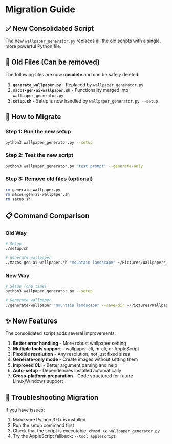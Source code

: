 # Migration Guide

## ✅ New Consolidated Script

The new `wallpaper_generator.py` replaces all the old scripts with a single, more powerful Python file.

## 📁 Old Files (Can be removed)

The following files are now **obsolete** and can be safely deleted:

1. **`generate_wallpaper.py`** - Replaced by `wallpaper_generator.py`
2. **`macos-gen-ai-wallpaper.sh`** - Functionality merged into `wallpaper_generator.py`
3. **`setup.sh`** - Setup is now handled by `wallpaper_generator.py --setup`

## 🔄 How to Migrate

### Step 1: Run the new setup
```bash
python3 wallpaper_generator.py --setup
```

### Step 2: Test the new script
```bash
python3 wallpaper_generator.py "test prompt" --generate-only
```

### Step 3: Remove old files (optional)
```bash
rm generate_wallpaper.py
rm macos-gen-ai-wallpaper.sh  
rm setup.sh
```

## 📋 Command Comparison

### Old Way
```bash
# Setup
./setup.sh

# Generate wallpaper
./macos-gen-ai-wallpaper.sh "mountain landscape" ~/Pictures/Wallpapers
```

### New Way
```bash
# Setup (one time)
python3 wallpaper_generator.py --setup

# Generate wallpaper
./generate-wallpaper "mountain landscape" --save-dir ~/Pictures/Wallpapers
```

## ✨ New Features

The consolidated script adds several improvements:

1. **Better error handling** - More robust wallpaper setting
2. **Multiple tools support** - wallpaper-cli, m-cli, or AppleScript
3. **Flexible resolution** - Any resolution, not just fixed sizes
4. **Generate-only mode** - Create images without setting them
5. **Improved CLI** - Better argument parsing and help
6. **Auto-setup** - Dependencies installed automatically
7. **Cross-platform preparation** - Code structured for future Linux/Windows support

## 🔧 Troubleshooting Migration

If you have issues:

1. Make sure Python 3.6+ is installed
2. Run the setup command first
3. Check that the script is executable: `chmod +x wallpaper_generator.py`
4. Try the AppleScript fallback: `--tool applescript`
